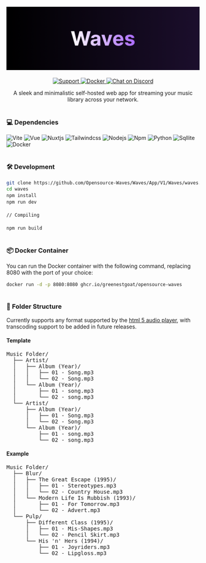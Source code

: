 <p align="center">
<img alt="Logo Banner" src="https://github.com/Opensource-Waves/Waves/blob/main/github-logo/Frame%205%20(1).png"/>
<br/>
<br/>


<a href="https://ko-fi.com/brick_wall">
<img alt="Support" src="https://img.shields.io/badge/Ko--fi-F16061?style=for-the-badge&logo=ko-fi&logoColor=white"/>
</a>
<a href="https://hub.docker.com/repository/docker/greenestgoat/opensource-waves/">
<img alt="Docker" src="https://camo.githubusercontent.com/6b7f701cf0bea42833751b754688f1a27b6090fdf90bf2b226addff01be817f0/68747470733a2f2f696d672e736869656c64732e696f2f62616467652f646f636b65722d2532333064623765642e7376673f7374796c653d666f722d7468652d6261646765266c6f676f3d646f636b6572266c6f676f436f6c6f723d7768697465"/>
</a>
<a href="https://discord.gg/HkWFGr4A" Chat on discord>
<img alt="Chat on Discord" src="https://img.shields.io/badge/Discord-%235865F2.svg?style=for-the-badge&logo=discord&logoColor=white"/>
</a>
</p>

<!--<div align="center"><a href='https://ko-fi.com/brick_wall' target='_blank'><img height='30' style='border:0px;height:41px;' src='https://az743702.vo.msecnd.net/cdn/kofi3.png?v=0' border='0' margin-top="10px" alt='Buy Me a Coffee at ko-fi.com'/></a></div>-->
<div align="center">A sleek and minimalistic self-hosted web app for streaming your music library across your network.</div>

#

### 💻 Dependencies
<img alt="Vite" src="https://img.shields.io/badge/vite-%23646CFF.svg?style=for-the-badge&logo=vite&logoColor=white"/>
<img alt="Vue" src="https://img.shields.io/badge/vue.js-%2335495e.svg?style=for-the-badge&logo=vuedotjs&logoColor=%234FC08D"/>
<img alt="Nuxtjs" src="https://img.shields.io/badge/Nuxt-002E3B?style=for-the-badge&logo=nuxt.js&logoColor=#00DC82"/>
<img alt="Tailwindcss" src="https://img.shields.io/badge/tailwindcss-%2338B2AC.svg?style=for-the-badge&logo=tailwind-css&logoColor=white"/>
<img alt="Nodejs" src="https://img.shields.io/badge/node.js-6DA55F?style=for-the-badge&logo=node.js&logoColor=white"/>
<img alt="Npm" src="https://img.shields.io/badge/NPM-%23CB3837.svg?style=for-the-badge&logo=npm&logoColor=white"/>
<img alt="Python" src="https://img.shields.io/badge/python-3670A0?style=for-the-badge&logo=python&logoColor=ffdd54"/>
<img alt="Sqllite" src="https://img.shields.io/badge/sqlite-%2307405e.svg?style=for-the-badge&logo=sqlite&logoColor=white"/>
<img alt="Docker" src="https://img.shields.io/badge/docker-%230db7ed.svg?style=for-the-badge&logo=docker&logoColor=white"/>

#

### 🛠️ Development

```bash
git clone https://github.com/Opensource-Waves/Waves/App/V1/Waves/waves.git
cd waves
npm install
npm run dev

// Compiling

npm run build
```

#

### 📦 Docker Container

You can run the Docker container with the following command, replacing 8080 with the port of your choice:

```bash
docker run -d -p 8080:8080 ghcr.io/greenestgoat/opensource-waves
```

#

### 📁 Folder Structure

Currently supports any format supported by the [html 5 audio player](https://developer.mozilla.org/en-US/docs/Web/Media/Formats/Audio_codecs), with transcoding support to be added in future releases.

#### Template

<pre>
Music Folder/
  ├── Artist/
  │   ├── Album (Year)/
  │   │   ├── 01 - Song.mp3
  │   │   └── 02 - Song.mp3
  │   └── Album (Year)/
  │       ├── 01 - song.mp3
  │       └── 02 - song.mp3
  └── Artist/
      ├── Album (Year)/
      │   ├── 01 - Song.mp3
      │   └── 02 - Song.mp3
      └── Album (Year)/
          ├── 01 - song.mp3
          └── 02 - song.mp3
</pre>

#### Example

<pre>
Music Folder/
  ├── Blur/
  │   ├── The Great Escape (1995)/
  │   │   ├── 01 - Stereotypes.mp3
  │   │   └── 02 - Country House.mp3
  │   └── Modern Life Is Rubbish (1993)/
  │       ├── 01 - For Tomorrow.mp3
  │       └── 02 - Advert.mp3
  └── Pulp/
      ├── Different Class (1995)/
      │   ├── 01 - Mis-Shapes.mp3
      │   └── 02 - Pencil Skirt.mp3
      └── His 'n' Hers (1994)/
          ├── 01 - Joyriders.mp3
          └── 02 - Lipgloss.mp3
</pre>

#


